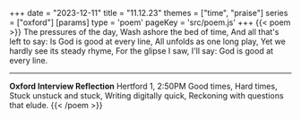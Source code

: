 +++
date = "2023-12-11"
title = "11.12.23"
themes = ["time", "praise"]
series = ["oxford"]
[params]
  type = 'poem'
  pageKey = 'src/poem.js'
+++
{{< poem >}}
The pressures of the day,
Wash ashore the bed of time,
And all that's left to say:
Is God is good at every line,
All unfolds as one long play,
Yet we hardly see its steady rhyme,
For the glipse I saw, I'll say:
God is good at every line.

---

**Oxford Interview Reflection**
Hertford 1, 2:50PM
Good times,
Hard times,
Stuck unstuck and stuck,
Writing digitally quick,
Reckoning with questions that elude.
{{< /poem >}}